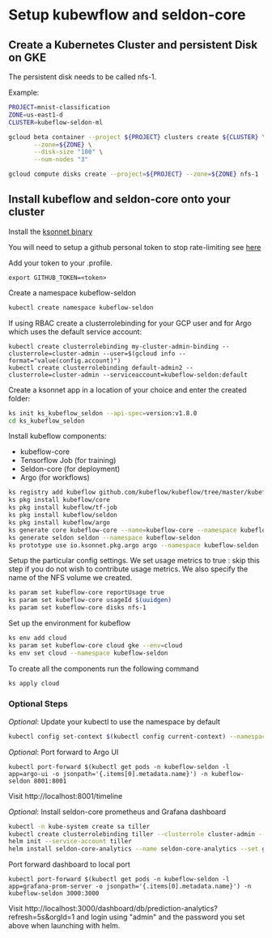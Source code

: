 # Setup kubewflow and seldon-core

## Create a Kubernetes Cluster and persistent Disk on GKE

The persistent disk needs to be called nfs-1.

Example: 

```bash
PROJECT=mnist-classification
ZONE=us-east1-d
CLUSTER=kubeflow-seldon-ml

gcloud beta container --project ${PROJECT} clusters create ${CLUSTER} \
       --zone=${ZONE} \
       --disk-size "100" \
       --num-nodes "3" 

gcloud compute disks create --project=${PROJECT} --zone=${ZONE} nfs-1 --description="PD to back NFS storage on GKE." --size=1TB

```


## Install kubeflow and seldon-core onto your cluster

Install the [ksonnet binary](https://github.com/ksonnet/ksonnet/releases)

You will need to setup a github personal token to stop rate-limiting see [here](https://github.com/ksonnet/ksonnet/blob/master/docs/troubleshooting.md)

Add your token to your .profile.

```
export GITHUB_TOKEN=<token>
```

Create a namespace kubeflow-seldon

```bash
kubectl create namespace kubeflow-seldon
```

If using RBAC create a clusterrolebinding for your GCP user and for Argo which uses the default service account:

```
kubectl create clusterrolebinding my-cluster-admin-binding --clusterrole=cluster-admin --user=$(gcloud info --format="value(config.account)")
kubectl create clusterrolebinding default-admin2 --clusterrole=cluster-admin --serviceaccount=kubeflow-seldon:default
```

Create a ksonnet app in a location of your choice and enter the created folder:

```bash
ks init ks_kubeflow_seldon --api-spec=version:v1.8.0
cd ks_kubeflow_seldon
```

Install kubeflow components:

  * kubeflow-core
  * Tensorflow Job (for training)
  * Seldon-core (for deployment)
  * Argo (for workflows)

```bash
ks registry add kubeflow github.com/kubeflow/kubeflow/tree/master/kubeflow 
ks pkg install kubeflow/core 
ks pkg install kubeflow/tf-job
ks pkg install kubeflow/seldon
ks pkg install kubeflow/argo
ks generate core kubeflow-core --name=kubeflow-core --namespace kubeflow-seldon
ks generate seldon seldon --namespace kubeflow-seldon
ks prototype use io.ksonnet.pkg.argo argo --namespace kubeflow-seldon --name argo
```

Setup the particular config settings. We set usage metrics to true : skip this step if you do not wish to contribute usage metrics. We also specify the name of the NFS volume we created.

```bash
ks param set kubeflow-core reportUsage true
ks param set kubeflow-core usageId $(uuidgen)
ks param set kubeflow-core disks nfs-1
```

Set up the environment for kubeflow

```bash
ks env add cloud
ks param set kubeflow-core cloud gke --env=cloud
ks env set cloud --namespace kubeflow-seldon
```

To create all the components run the following command

```bash
ks apply cloud
```


### Optional Steps

*Optional*: Update your kubectl to use the namespace by default

```bash
kubectl config set-context $(kubectl config current-context) --namespace=kubeflow-seldon
```


*Optional*: Port forward to Argo UI

```
kubectl port-forward $(kubectl get pods -n kubeflow-seldon -l app=argo-ui -o jsonpath='{.items[0].metadata.name}') -n kubeflow-seldon 8001:8001
```

Visit http://localhost:8001/timeline

*Optional*: Install seldon-core prometheus and Grafana dashboard

```bash
kubectl -n kube-system create sa tiller
kubectl create clusterrolebinding tiller --clusterrole cluster-admin --serviceaccount=kube-system:tiller
helm init --service-account tiller
helm install seldon-core-analytics --name seldon-core-analytics --set grafana_prom_admin_password=password --set persistence.enabled=false --repo https://storage.googleapis.com/seldon-charts --namespace kubeflow-seldon
```

Port forward dashboard to local port

```
kubectl port-forward $(kubectl get pods -n kubeflow-seldon -l app=grafana-prom-server -o jsonpath='{.items[0].metadata.name}') -n kubeflow-seldon 3000:3000
```

Visit http://localhost:3000/dashboard/db/prediction-analytics?refresh=5s&orgId=1 and login using "admin" and the password you set above when launching with helm.
